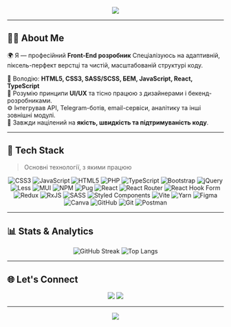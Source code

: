 <p align="center">
  <img src="https://capsule-render.vercel.app/api?type=waving&color=0:6C63FF,100:00C4CC&height=200&section=header&text=Hi%20There%20👋%20I'm%20Topchak&fontSize=40&fontAlignY=35&desc=Front-End%20Developer%20|%20Clean%20Code%20&%20Pixel-Perfect%20Designs&descAlignY=55&animation=fadeIn" />
</p>

---

## 👨‍💻 About Me

🌍 Я — професійний **Front-End розробник**
Спеціалізуюсь на адаптивній, піксель-перфект верстці та чистій, масштабованій структурі коду.  

🧠 Володію: **HTML5, CSS3, SASS/SCSS, БЕМ, JavaScript, React, TypeScript**  
🎨 Розумію принципи **UI/UX** та тісно працюю з дизайнерами і бекенд-розробниками.  
⚙️ Інтегрував API, Telegram-ботів, email-сервіси, аналітику та інші зовнішні модулі.  
🚀 Завжди націлений на **якість, швидкість та підтримуваність коду**.

---

## 💼 Tech Stack

> Основні технології, з якими працюю

<div align="center">
  
![CSS3](https://img.shields.io/badge/css3-%231572B6.svg?style=for-the-badge&logo=css3&logoColor=white) ![JavaScript](https://img.shields.io/badge/javascript-%23323330.svg?style=for-the-badge&logo=javascript&logoColor=%23F7DF1E) ![HTML5](https://img.shields.io/badge/html5-%23E34F26.svg?style=for-the-badge&logo=html5&logoColor=white) ![PHP](https://img.shields.io/badge/php-%23777BB4.svg?style=for-the-badge&logo=php&logoColor=white) ![TypeScript](https://img.shields.io/badge/typescript-%23007ACC.svg?style=for-the-badge&logo=typescript&logoColor=white) ![Bootstrap](https://img.shields.io/badge/bootstrap-%238511FA.svg?style=for-the-badge&logo=bootstrap&logoColor=white) ![jQuery](https://img.shields.io/badge/jquery-%230769AD.svg?style=for-the-badge&logo=jquery&logoColor=white) ![Less](https://img.shields.io/badge/less-2B4C80?style=for-the-badge&logo=less&logoColor=white) ![MUI](https://img.shields.io/badge/MUI-%230081CB.svg?style=for-the-badge&logo=mui&logoColor=white) ![NPM](https://img.shields.io/badge/NPM-%23CB3837.svg?style=for-the-badge&logo=npm&logoColor=white) ![Pug](https://img.shields.io/badge/Pug-FFF?style=for-the-badge&logo=pug&logoColor=A86454) ![React](https://img.shields.io/badge/react-%2320232a.svg?style=for-the-badge&logo=react&logoColor=%2361DAFB) ![React Router](https://img.shields.io/badge/React_Router-CA4245?style=for-the-badge&logo=react-router&logoColor=white) ![React Hook Form](https://img.shields.io/badge/React%20Hook%20Form-%23EC5990.svg?style=for-the-badge&logo=reacthookform&logoColor=white) ![Redux](https://img.shields.io/badge/redux-%23593d88.svg?style=for-the-badge&logo=redux&logoColor=white) ![RxJS](https://img.shields.io/badge/rxjs-%23B7178C.svg?style=for-the-badge&logo=reactivex&logoColor=white) ![SASS](https://img.shields.io/badge/SASS-hotpink.svg?style=for-the-badge&logo=SASS&logoColor=white) ![Styled Components](https://img.shields.io/badge/styled--components-DB7093?style=for-the-badge&logo=styled-components&logoColor=white) ![Vite](https://img.shields.io/badge/vite-%23646CFF.svg?style=for-the-badge&logo=vite&logoColor=white) ![Yarn](https://img.shields.io/badge/yarn-%232C8EBB.svg?style=for-the-badge&logo=yarn&logoColor=white) ![Figma](https://img.shields.io/badge/figma-%23F24E1E.svg?style=for-the-badge&logo=figma&logoColor=white) ![Canva](https://img.shields.io/badge/Canva-%2300C4CC.svg?style=for-the-badge&logo=Canva&logoColor=white) ![GitHub](https://img.shields.io/badge/github-%23121011.svg?style=for-the-badge&logo=github&logoColor=white) ![Git](https://img.shields.io/badge/git-%23F05033.svg?style=for-the-badge&logo=git&logoColor=white) ![Postman](https://img.shields.io/badge/Postman-FF6C37?style=for-the-badge&logo=postman&logoColor=white)

</div>

---

## 📊 Stats & Analytics

<div align="center">

![GitHub Streak](https://streak-stats.demolab.com?user=Topchak&theme=tokyonight&hide_border=true)
![Top Langs](https://github-readme-stats.vercel.app/api/top-langs/?username=Topchak&layout=compact&theme=tokyonight&hide_border=true)

</div>

---

## 🌐 Let's Connect

<p align="center">
  <a href="https://www.linkedin.com/in/слава-топчак-7981912a9/"><img src="https://img.shields.io/badge/-LinkedIn-0077B5?style=for-the-badge&logo=linkedin&logoColor=white"/></a>
  <a href="mailto:ukr.cptn.cook@gmail.com"><img src="https://img.shields.io/badge/-Email-D14836?style=for-the-badge&logo=gmail&logoColor=white"/></a>
</p>

---

<p align="center">
  <img src="https://capsule-render.vercel.app/api?type=waving&color=0:00C4CC,100:6C63FF&height=120&section=footer"/>
</p>

